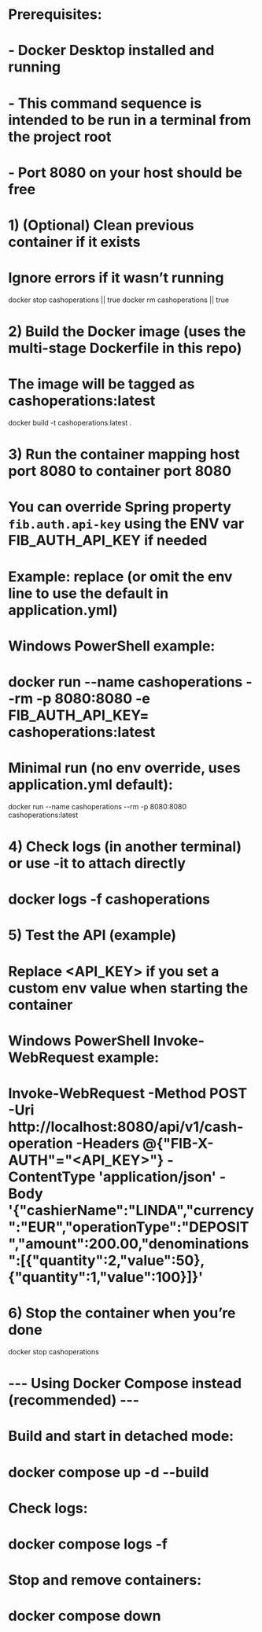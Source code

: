 # Prerequisites:
# - Docker Desktop installed and running
# - This command sequence is intended to be run in a terminal from the project root
# - Port 8080 on your host should be free

# 1) (Optional) Clean previous container if it exists
# Ignore errors if it wasn’t running
docker stop cashoperations || true
docker rm cashoperations || true

# 2) Build the Docker image (uses the multi-stage Dockerfile in this repo)
# The image will be tagged as cashoperations:latest
docker build -t cashoperations:latest .

# 3) Run the container mapping host port 8080 to container port 8080
# You can override Spring property `fib.auth.api-key` using the ENV var FIB_AUTH_API_KEY if needed
# Example: replace <your-api-key> (or omit the env line to use the default in application.yml)
# Windows PowerShell example:
# docker run --name cashoperations --rm -p 8080:8080 -e FIB_AUTH_API_KEY=<your-api-key> cashoperations:latest

# Minimal run (no env override, uses application.yml default):
docker run --name cashoperations --rm -p 8080:8080 cashoperations:latest

# 4) Check logs (in another terminal) or use -it to attach directly
# docker logs -f cashoperations

# 5) Test the API (example)
# Replace <API_KEY> if you set a custom env value when starting the container
# Windows PowerShell Invoke-WebRequest example:
# Invoke-WebRequest -Method POST -Uri http://localhost:8080/api/v1/cash-operation -Headers @{"FIB-X-AUTH"="<API_KEY>"} -ContentType 'application/json' -Body '{"cashierName":"LINDA","currency":"EUR","operationType":"DEPOSIT","amount":200.00,"denominations":[{"quantity":2,"value":50},{"quantity":1,"value":100}]}'

# 6) Stop the container when you’re done
docker stop cashoperations

# --- Using Docker Compose instead (recommended) ---
# Build and start in detached mode:
# docker compose up -d --build
# Check logs:
# docker compose logs -f
# Stop and remove containers:
# docker compose down
